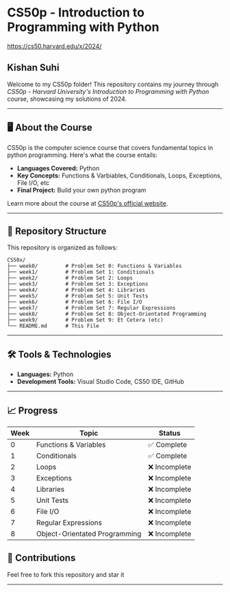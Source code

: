 # CS50p - Introduction to Programming with Python
https://cs50.harvard.edu/x/2024/

## Kishan Suhi
Welcome to my CS50p folder! This repository contains my journey through *CS50p - Harvard University's Introduction to Programming with Python* course, showcasing my solutions of 2024.

---

## 🖥️ About the Course
CS50p is the computer science course that covers fundamental topics in python programming. Here's what the course entails:

- **Languages Covered:** Python
- **Key Concepts:** Functions & Varbiables, Conditionals, Loops, Exceptions, File I/O, etc
- **Final Project:** Build your own python program

Learn more about the course at [CS50p's official website](https://cs50.harvard.edu/python/2022).

---

## 📂 Repository Structure

This repository is organized as follows:

```
CS50x/
├── week0/         # Problem Set 0: Functions & Variables
├── week1/         # Problem Set 1: Conditionals
├── week2/         # Problem Set 2: Loops
├── week3/         # Problem Set 3: Exceptions 
├── week4/         # Problem Set 4: Libraries
├── week5/         # Problem Set 5: Unit Tests
├── week6/         # Problem Set 6: File I/O
├── week7/         # Problem Set 7: Regular Expressions
├── week8/         # Problem Set 8: Object-Orientated Programming
├── week9/         # Problem Set 9: Et Cetera (etc)
└── README.md      # This File
```

---

## 🛠️ Tools & Technologies

- **Languages:** Python
- **Development Tools:** Visual Studio Code, CS50 IDE, GitHub

---

## 📈 Progress

| Week | Topic                            | Status        |
|------|----------------------------------|---------------|
| 0    | Functions & Variables           | ✅ Complete     |
| 1    | Conditionals                    | ✅ Complete     |
| 2    | Loops                           | ❌ Incomplete   |
| 3    | Exceptions                      | ❌ Incomplete   |
| 4    | Libraries                       | ❌ Incomplete   |
| 5    | Unit Tests                      | ❌ Incomplete   |
| 6    | File I/O                        | ❌ Incomplete   |
| 7    | Regular Expressions             | ❌ Incomplete   |
| 8    | Object-Orientated Programming   | ❌ Incomplete   |



## 🤝 Contributions

Feel free to fork this repository and star it

---

